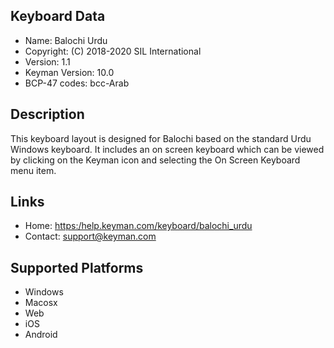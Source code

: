 Keyboard Data
-------------

* Name:           Balochi Urdu
* Copyright:      (C) 2018-2020 SIL International
* Version:        1.1
* Keyman Version: 10.0
* BCP-47 codes:   bcc-Arab

Description
-----------

This keyboard layout is designed for Balochi based on the standard Urdu
Windows keyboard. It includes an on screen keyboard which can be viewed 
by clicking on the Keyman icon and selecting the On Screen Keyboard menu 
item.   

Links
-----

 * Home:     <https:/help.keyman.com/keyboard/balochi_urdu>
 * Contact:  <support@keyman.com>
 
Supported Platforms
-------------------

 * Windows
 * Macosx
 * Web
 * iOS
 * Android

